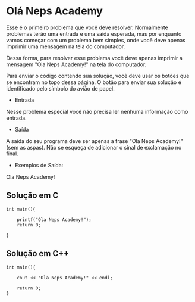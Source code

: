 # Olá Neps Academy

Esse é o primeiro problema que você deve resolver. Normalmente problemas terão uma entrada e uma saída esperada, mas por enquanto vamos começar com um problema bem simples, onde você deve apenas imprimir uma mensagem na tela do computador.

Dessa forma, para resolver esse problema você deve apenas imprimir a mensagem "Ola Neps Academy!" na tela do computador.

Para enviar o código contendo sua solução, você deve usar os botões que se encontram no topo dessa página. O botão para enviar sua solução é identificado pelo símbolo do avião de papel.

* Entrada

Nesse problema especial você não precisa ler nenhuma informação como entrada.

* Saída

A saída do seu programa deve ser apenas a frase "Ola Neps Academy!" (sem as aspas). Não se esqueça de adicionar o sinal de exclamação no final.

*	Exemplos de Saída: 

Ola Neps Academy!

## Solução em C

```
int main(){

    printf("Ola Neps Academy!");
    return 0;

}
```

## Solução em C++ 

```
int main(){
	
    cout << "Ola Neps Academy!" << endl;

    return 0;
}
```